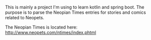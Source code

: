 This is mainly a project I'm using to learn kotlin and spring boot. The purpose is to parse the Neopian Times entries for stories and comics related to Neopets.

The Neopian Times is located here: http://www.neopets.com/ntimes/index.phtml